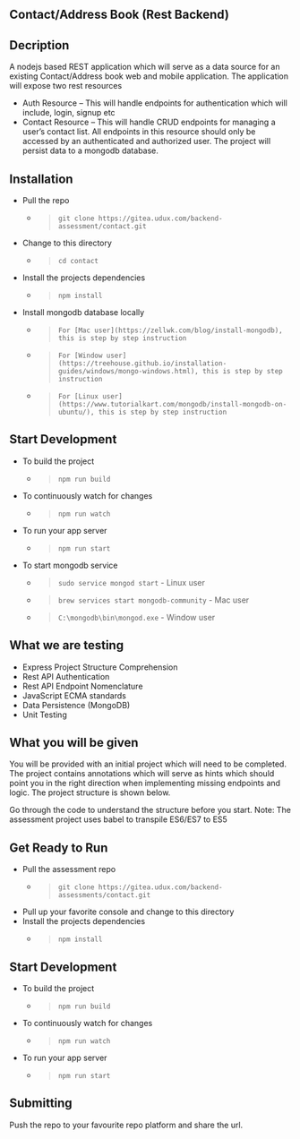 Contact/Address Book (Rest Backend)
--
Decription
--
A nodejs based REST application which will serve as a data source for an existing Contact/Address book web and mobile application.
The application will expose two rest resources

* Auth Resource – This will handle endpoints for authentication which will include, login, signup etc
* Contact Resource – This will handle CRUD endpoints for managing a user’s contact list. All endpoints in this resource should only be accessed by an authenticated and authorized user.
The project will persist data to a mongodb database.

Installation
---
* Pull the repo
    - > `git clone https://gitea.udux.com/backend-assessment/contact.git`

* Change to this directory
    - > `cd contact`

* Install the projects dependencies 
    - > `npm install`

* Install mongodb database locally 
     - > `For [Mac user](https://zellwk.com/blog/install-mongodb), this is step by step instruction`

    - > `For [Window user](https://treehouse.github.io/installation-guides/windows/mongo-windows.html), this is step by step instruction`

    - > `For [Linux user](https://www.tutorialkart.com/mongodb/install-mongodb-on-ubuntu/), this is step by step instruction`


Start Development 
---

* To build the project
    - > `npm run build`
* To continuously watch for changes 
    - > `npm run watch`
* To run your app server 
    - > `npm run start`

* To start mongodb service
    - > `sudo service mongod start` - Linux user
    - > `brew services start mongodb-community` - Mac user
    - > `C:\mongodb\bin\mongod.exe` - Window user



What we are testing
--

* Express Project Structure Comprehension
* Rest API Authentication
* Rest API Endpoint Nomenclature
* JavaScript ECMA standards 
* Data Persistence (MongoDB)
* Unit Testing

What you will be given
--

You will be provided with an initial project which will need to be completed. The project contains annotations which will serve as hints which should point you in the right direction when implementing missing endpoints and logic.
The project structure is shown below.

Go through the code to understand the structure before you start.
Note:
The assessment project uses babel to transpile ES6/ES7 to ES5

Get Ready to Run
---

* Pull the assessment repo
    - > `git clone https://gitea.udux.com/backend-assessments/contact.git`
* Pull up your favorite console and change to this directory
* Install the projects dependencies 
    - > `npm install`

Start Development 
---

* To build the project
    - > `npm run build`
* To continuously watch for changes 
    - > `npm run watch`
* To run your app server 
    - > `npm run start`

Submitting
--
Push the repo to your favourite repo platform and share the url.
